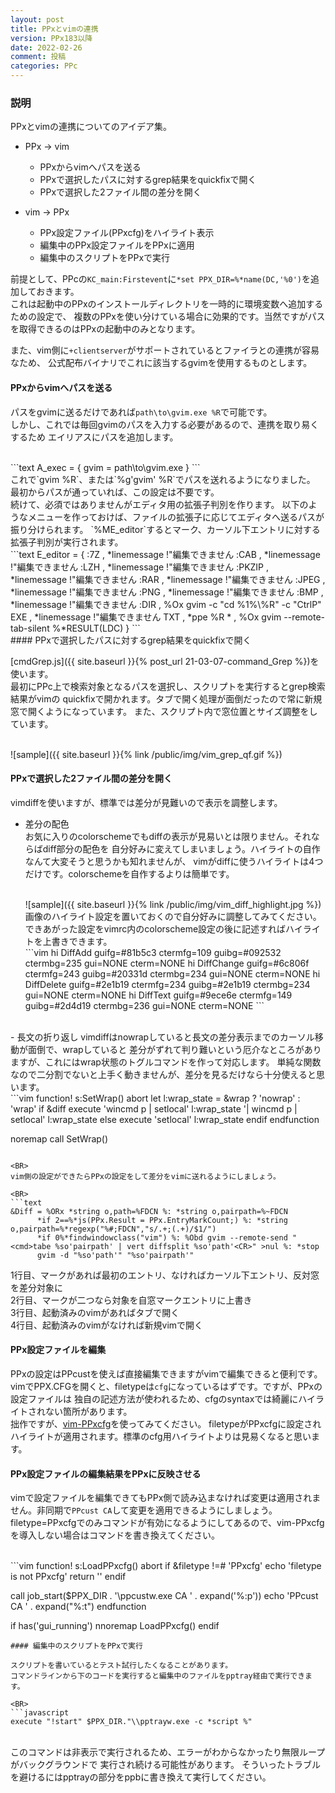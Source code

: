 ```yaml
---
layout: post
title: PPxとvimの連携
version: PPx183以降
date: 2022-02-26
comment: 投稿
categories: PPc
---
```


### 説明

PPxとvimの連携についてのアイデア集。  

- PPx -> vim
  - PPxからvimへパスを送る
  - PPxで選択したパスに対するgrep結果をquickfixで開く
  - PPxで選択した2ファイル間の差分を開く

- vim -> PPx
  - PPx設定ファイル(PPxcfg)をハイライト表示
  - 編集中のPPx設定ファイルをPPxに適用
  - 編集中のスクリプトをPPxで実行

前提として、PPcの`KC_main:Firstevent`に`*set PPX_DIR=%*name(DC,'%0')`を追加しておきます。  
これは起動中のPPxのインストールディレクトリを一時的に環境変数へ追加するための設定で、
複数のPPxを使い分けている場合に効果的です。当然ですがパスを取得できるのはPPxの起動中のみとなります。  

また、vim側に`+clientserver`がサポートされているとファイラとの連携が容易なため、
公式配布バイナリでこれに該当するgvimを使用するものとします。  

#### PPxからvimへパスを送る

パスをgvimに送るだけであれば`path\to\gvim.exe %R`で可能です。  
しかし、これでは毎回gvimのパスを入力する必要があるので、連携を取り易くするため
エイリアスにパスを追加します。

<BR>
```text
A_exec  = {
gvim = path\to\gvim.exe
}
```

<BR>
これで`gvim %R`、または`%g'gvim' %R`でパスを送れるようになりました。  
最初からパスが通っていれば、この設定は不要です。  

<BR>
続けて、必須ではありませんがエディタ用の拡張子判別を作ります。  
以下のようなメニューを作っておけば、ファイルの拡張子に応じてエディタへ送るパスが振り分けられます。  
`%ME_editor`するとマーク、カーソル下エントリに対する拡張子判別が実行されます。

<BR>
```text
E_editor  = {
:7Z     , *linemessage !"編集できません
:CAB    , *linemessage !"編集できません
:LZH    , *linemessage !"編集できません
:PKZIP  , *linemessage !"編集できません
:RAR    , *linemessage !"編集できません
:JPEG   , *linemessage !"編集できません
:PNG    , *linemessage !"編集できません
:BMP    , *linemessage !"編集できません
:DIR    , %Ox gvim -c "cd %1%\%R" -c "CtrlP"
EXE     , *linemessage !"編集できません
TXT     , *ppe %R
*       , %Ox gvim --remote-tab-silent %*RESULT(LDC)
}
```

<BR>
#### PPxで選択したパスに対するgrep結果をquickfixで開く

[cmdGrep.js]({{ site.baseurl }}{% post_url 21-03-07-command_Grep %})を使います。  
最初にPPc上で検索対象となるパスを選択し、スクリプトを実行するとgrep検索結果がvimの
quickfixで開かれます。タブで開く処理が面倒だったので常に新規窓で開くようになっています。
また、スクリプト内で窓位置とサイズ調整をしています。

<BR>
![sample]({{ site.baseurl }}{% link /public/img/vim_grep_qf.gif %})

#### PPxで選択した2ファイル間の差分を開く

vimdiffを使いますが、標準では差分が見難いので表示を調整します。  

- 差分の配色  
お気に入りのcolorschemeでもdiffの表示が見易いとは限りません。それならばdiff部分の配色を
自分好みに変えてしまいましょう。ハイライトの自作なんて大変そうと思うかも知れませんが、
vimがdiffに使うハイライトは4つだけです。colorschemeを自作するよりは簡単です。  

  <BR>
  ![sample]({{ site.baseurl }}{% link /public/img/vim_diff_highlight.jpg %})

  <BR>
  画像のハイライト設定を置いておくので自分好みに調整してみてください。  
  できあがった設定をvimrc内のcolorscheme設定の後に記述すればハイライトを上書きできます。

  <BR>
  ```vim
  hi DiffAdd guifg=#81b5c3 ctermfg=109 guibg=#092532 ctermbg=235 gui=NONE cterm=NONE
  hi DiffChange guifg=#6c806f ctermfg=243 guibg=#20331d ctermbg=234 gui=NONE cterm=NONE
  hi DiffDelete guifg=#2e1b19 ctermfg=234 guibg=#2e1b19 ctermbg=234 gui=NONE cterm=NONE
  hi DiffText guifg=#9ece6e ctermfg=149 guibg=#2d4d19 ctermbg=236 gui=NONE cterm=NONE
  ```

<BR>
- 長文の折り返し  
  vimdiffはnowrapしていると長文の差分表示までのカーソル移動が面倒で、wrapしていると
  差分がずれて判り難いという厄介なところがありますが、これにはwrap状態のトグルコマンドを作って対応します。  
  単純な関数なので二分割でないと上手く動きませんが、差分を見るだけなら十分使えると思います。

  <BR>
  ```vim
  function! s:SetWrap() abort
    let l:wrap_state = &wrap ? 'nowrap' : 'wrap'
    if &diff
      execute 'wincmd p | setlocal' l:wrap_state '| wincmd p | setlocal' l:wrap_state
    else
      execute 'setlocal' l:wrap_state
    endif
  endfunction

  noremap <silent> <F12> <Cmd>call <SID>SetWrap()<CR>
  ```

<BR>
vim側の設定ができたらPPxの設定をして差分をvimに送れるようにしましょう。

<BR>
```text
&Diff = %ORx *string o,path=%FDCN %: *string o,pairpath=%~FDCN
        *if 2==%*js(PPx.Result = PPx.EntryMarkCount;) %: *string o,pairpath=%*regexp("%#;FDCN","s/.+;(.+)/$1/")
        *if 0%*findwindowclass("vim") %: %Obd gvim --remote-send "<cmd>tabe %so'pairpath' | vert diffsplit %so'path'<CR>" >nul %: *stop
        gvim -d "%so'path'" "%so'pairpath'"
```

1行目、マークがあれば最初のエントリ、なければカーソル下エントリ、反対窓を差分対象に  
2行目、マークが二つなら対象を自窓マークエントリに上書き  
3行目、起動済みのvimがあればタブで開く  
4行目、起動済みのvimがなければ新規vimで開く

#### PPx設定ファイルを編集

PPxの設定はPPcustを使えば直接編集できますがvimで編集できると便利です。  
vimでPPX.CFGを開くと、filetypeは`cfg`になっているはずです。ですが、PPxの設定ファイルは
独自の記述方法が使われるため、cfgのsyntaxでは綺麗にハイライトされない箇所があります。  
拙作ですが、[vim-PPxcfg](https://github.com/tar80/vim-PPxcfg)を使ってみてください。
filetypeがPPxcfgに設定されハイライトが適用されます。標準のcfg用ハイライトよりは見易くなると思います。  

#### PPx設定ファイルの編集結果をPPxに反映させる

vimで設定ファイルを編集できてもPPx側で読み込まなければ変更は適用されません。非同期で`PPcust CA`して変更を適用できるようにしましょう。  
filetype=PPxcfgでのみコマンドが有効になるようにしてあるので、vim-PPxcfgを導入しない場合はコマンドを書き換えてください。  

<BR>
```vim
function! s:LoadPPxcfg() abort
  if &filetype !=# 'PPxcfg'
    echo 'filetype is not PPxcfg'
    return ''
  endif

  call job_start($PPX_DIR . '\ppcustw.exe CA ' . expand('%:p'))
  echo 'PPcust CA ' . expand("%:t")
endfunction


if has('gui_running')
  nnoremap <expr> <C-F9> <SID>LoadPPxcfg()
endif
```
#### 編集中のスクリプトをPPxで実行

スクリプトを書いているとテスト試行したくなることがあります。  
コマンドラインから下のコードを実行すると編集中のファイルをpptray経由で実行できます。  

<BR>
```javascript
execute "!start" $PPX_DIR."\\pptrayw.exe -c *script %"
```

<BR>
このコマンドは非表示で実行されるため、エラーがわからなかったり無限ループがバックグラウンドで
実行され続ける可能性があります。  
そういったトラブルを避けるにはpptrayの部分をppbに書き換えて実行してください。

